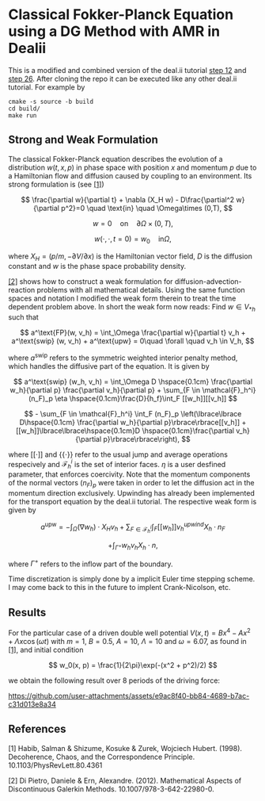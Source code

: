 # Classical Fokker-Planck Equation using a DG Method with AMR in Dealii

This is a modified and combined version of the deal.ii tutorial [step 12](https://www.dealii.org/current/doxygen/deal.II/step_12.html) and [step 26](https://www.dealii.org/current/doxygen/deal.II/step_26.html). After cloning the repo it can be executed like any other deal.ii tutorial. For example by

```
cmake -s source -b build
cd build/
make run
```

## Strong and Weak Formulation
The classical Fokker-Planck equation describes the evolution of a distribution $w(t, x, p)$ in phase space with position $x$ and momentum $p$ due to a Hamiltonian flow and diffusion caused by coupling to an environment. Its strong formulation is (see [[1]](#1))

$$
  \frac{\partial w}{\partial t} + \nabla (X_H w) - D\frac{\partial^2 w}{\partial p^2}=0 \quad \text{in} \quad \Omega\times (0,T),
$$

$$
  w = 0 \quad \text{on} \quad \partial\Omega\times (0, T),
$$

$$
  w(\cdot, \cdot, t=0) = w_0 \quad \text{in} \Omega,
$$

where $X_H=(p/m, -\partial V /\partial x)$ is the Hamiltonian vector field, $D$ is the diffusion constant and $w$ is the phase space probability density.

[[2]](#2) shows how to construct a weak formulation for diffusion-advection-reaction problems with all mathematical details. Using the same function spaces and notation I modified the weak form therein to treat the time dependent problem above. In short the weak form  now reads: Find $w \in V_{*h}$ such that

$$
  a^\text{FP}(w, v_h) = \int_\Omega \frac{\partial w}{\partial t} v_h + a^\text{swip} (w, v_h) + a^\text{upw} = 0\quad \forall \quad v_h \in V_h,
$$

where $a^\text{swip}$ refers to the symmetric weighted interior penalty method, which handles the diffusive part of the equation. It is given by

$$
  a^\text{swip} (w_h, v_h) = \int_\Omega D \hspace{0.1cm} \frac{\partial w_h}{\partial p} \frac{\partial v_h}{\partial p} + \sum_{F \in \mathcal{F}_h^i} (n_F)_p \eta \hspace{0.1cm}\frac{D}{h_f}\int_F [[w_h]][[v_h]]
$$

$$
    - \sum_{F \in \mathcal{F}_h^i} \int_F (n_F)_p \left(\lbrace\lbrace D\hspace{0.1cm} \frac{\partial w_h}{\partial p}\rbrace\rbrace[[v_h]] + [[w_h]]\lbrace\lbrace\hspace{0.1cm}D \hspace{0.1cm}\frac{\partial v_h}{\partial p}\rbrace\rbrace\right),
$$

where $[[\cdot]]$ and $\lbrace\lbrace\cdot\rbrace\rbrace$ refer to the usual jump and average operations respecively and $\mathcal{F}_h^i$ is the set of interior faces. $\eta$ is a user desfined parameter, that enforces coercivity. Note that the momentum components of the normal vectors $(n_F)_p$ were taken in order to let the diffusion act in the momentum direction exclusively.
Upwinding has already been implemented for the transport equation by the deal.ii tutorial. The respective weak form is given by


$$
  a^\text{upw} = -\int_\Omega (\nabla w_h)\cdot X_H v_h + \sum_{F \in \mathcal{F}_h^i} \int_F [[w_h]] v_h^{upwind} X_h \cdot n_F
$$

$$
  +\int_{\Gamma^+} w_h v_h X_h\cdot n,
$$

where $\Gamma^+$ refers to the inflow part of the boundary.

Time discretization is simply done by a implicit Euler time stepping scheme. I may come back to this in the future to implent Crank-Nicolson, etc.


## Results
For the particular case of a driven double well potential $V(x, t) = B x^4 - A x^2 + \Lambda x \cos(\omega t)$ with $m=1$, $B=0.5$, $A=10$, $\Lambda=10$ and $\omega=6.07$, as found in [[1]](#1), and initial condition

$$
  w_0(x, p) = \frac{1}{2\pi}\exp(-(x^2 + p^2)/2)
$$

we obtain the following result over 8 periods of the driving force:



https://github.com/user-attachments/assets/e9ac8f40-bb84-4689-b7ac-c31d013e8a34




## References
<a id="1">[1]</a> 
Habib, Salman & Shizume, Kosuke & Zurek, Wojciech Hubert. (1998). Decoherence, Chaos, and the Correspondence Principle. 10.1103/PhysRevLett.80.4361

<a id="2">[2]</a> 
Di Pietro, Daniele & Ern, Alexandre. (2012). Mathematical Aspects of Discontinuous Galerkin Methods. 10.1007/978-3-642-22980-0.
